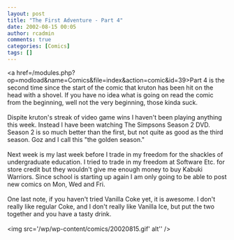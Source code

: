 ```yaml
---
layout: post
title: "The First Adventure - Part 4"
date: 2002-08-15 00:05
author: rcadmin
comments: true
categories: [Comics]
tags: []
---
```

<a href=/modules.php?op=modload&name=Comics&file=index&action=comic&id=39>Part 4</a> is the second time since the start of the comic that kruton has been hit on the head with a shovel. If you have no idea what is going on read the comic from the beginning, well not the very beginning, those kinda suck. 
<br />
<br />
Dispite kruton's streak of video game wins I haven't been playing anything this week. Instead I have been watching The Simpsons Season 2 DVD. Season 2 is so much better than the first, but not quite as good as the third season. Goz and I call this "the golden season." <br />
<br />
Next week is my last week before I trade in my freedom for the shackles of undergraduate education. I tried to trade in my freedom at Software Etc. for store credit but they wouldn't give me enough money to buy Kabuki Warriors. Since school is starting up again I am only going to be able to post new comics on Mon, Wed and Fri. 
<br />
<br />
One last note, if you haven't tried Vanilla Coke yet, it is awesome. I don't really like regular Coke, and I don't really like Vanilla Ice, but put the two together and you have a tasty drink. <br /><br /><!--more--><img src='/wp/wp-content/comics/20020815.gif' alt'' />
